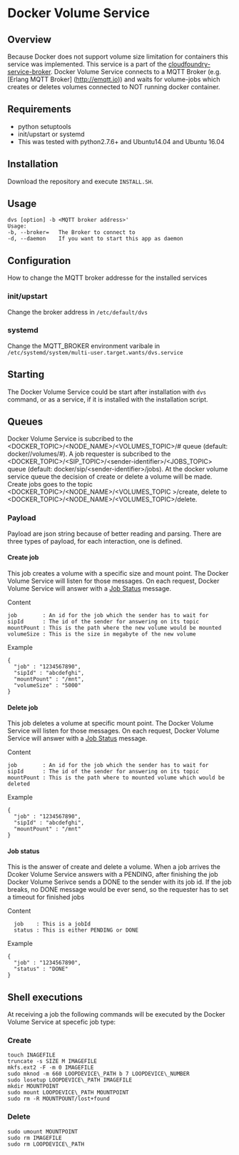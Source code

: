 Docker Volume Service
===========================

## Overview
Because Docker does not support volume size limitation for containers this 
service was implemented. This service is a part of the 
[cloudfoundry-service-broker](https://github.com/evoila/cf-service-broker). 
Docker Volume Service connects to a MQTT Broker (e.g. [Erlang MQTT Broker] 
(http://emqtt.io)) and waits for volume-jobs which creates or deletes volumes
 connected to NOT running docker container. 

## Requirements
* python setuptools
* init/upstart or systemd
* This was tested with python2.7.6+ and Ubuntu14.04 and Ubuntu 16.04

## Installation
Download the repository and execute ```INSTALL.SH```.

## Usage
    dvs [option] -b <MQTT broker address>'
    Usage:
    -b, --broker=   The Broker to connect to
    -d, --daemon    If you want to start this app as daemon


## Configuration
How to change the MQTT broker addresse for the installed services

### init/upstart
Change the broker address in ```/etc/default/dvs```

### systemd
Change the MQTT_BROKER environment varibale in 
```/etc/systemd/system/multi-user.target.wants/dvs.service```

## Starting
The Docker Volume Service could be start after installation with ```dvs``` 
command, or as a service, if it is installed with the installation script.

## Queues
Docker Volume Service is subcribed to the 
\<DOCKER_TOPIC\>/\<NODE_NAME\>/\<VOLUMES_TOPIC\>/# queue (default: 
docker/<hostname>/volumes/#). A job requester is subcribed to the 
\<DOCKER_TOPIC\>/\<SIP_TOPIC\>/\<sender-identifier\>/\<JOBS_TOPIC\> queue 
(default: docker/sip/\<sender-identifier\>/jobs). At the docker volume 
service queue the decision of create or delete a volume will be made. Create 
jobs goes to the topic \<DOCKER_TOPIC\>/\<NODE_NAME>\/\<VOLUMES_TOPIC
\>/create, delete to \<DOCKER_TOPIC\>/\<NODE_NAME\>/\<VOLUMES_TOPIC\>/delete. 

### Payload
Payload are json string because of better reading and parsing. There are 
three types of payload, for each interaction, one is defined. 

#### Create job
This job creates a volume with a specific size and mount point. The Docker 
Volume Service will listen for those messages. On each request, Docker Volume
 Service will answer with a [Job Status](#job-status) message. 

Content

    job        : An id for the job which the sender has to wait for
    sipId      : The id of the sender for answering on its topic
    mountPount : This is the path where the new volume would be mounted
    volumeSize : This is the size in megabyte of the new volume


Example

    {
      "job" : "1234567890",
      "sipId" : "abcdefghi",
      "mountPount" : "/mnt",
      "volumeSize" : "5000"
    }

#### Delete job
This job deletes a volume at specific mount point. The Docker Volume Service 
will listen for those messages. On each request, Docker Volume Service will 
answer with a [Job Status](#job-status) message. 

Content

    job        : An id for the job which the sender has to wait for
    sipId      : The id of the sender for answering on its topic
    mountPount : This is the path where to mounted volume which would be deleted

Example

    {
      "job" : "1234567890",
      "sipId" : "abcdefghi",
      "mountPount" : "/mnt"
    }


#### Job status
This is the answer of create and delete a volume. When a job arrives the 
Dcoker Volume Service answers with a PENDING, after finishing the job Docker 
Volume Serivce sends a DONE to the sender with its job id. If the job breaks,
 no DONE message would be ever send, so the requester has to set a timeout 
 for finished jobs
 
Content

      job    : This is a jobId
      status : This is either PENDING or DONE

Example

    {
      "job" : "1234567890",
      "status" : "DONE"
    }

## Shell executions
At receiving a job the following commands will be executed by the Docker 
Volume Service at specefic job type:
### Create

    touch INAGEFILE
    truncate -s SIZE M IMAGEFILE
    mkfs.ext2 -F -m 0 IMAGEFILE
    sudo mknod -m 660 LOOPDEVICE\_PATH b 7 LOOPDEVICE\_NUMBER
    sudo losetup LOOPDEVICE\_PATH IMAGEFILE
    mkdir MOUNTPOINT
    sudo mount LOOPDEVICE\_PATH MOUNTPOINT
    sudo rm -R MOUNTPOUNT/lost+found


### Delete

    sudo umount MOUNTPOINT
    sudo rm IMAGEFILE
    sudo rm LOOPDEVICE\_PATH
